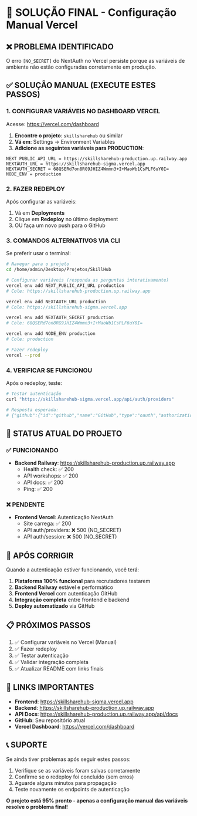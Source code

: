 # 🔧 SOLUÇÃO FINAL - Configuração Manual Vercel

## ❌ PROBLEMA IDENTIFICADO

O erro `[NO_SECRET]` do NextAuth no Vercel persiste porque as variáveis de ambiente não estão configuradas corretamente em produção.

## ✅ SOLUÇÃO MANUAL (EXECUTE ESTES PASSOS)

### 1. CONFIGURAR VARIÁVEIS NO DASHBOARD VERCEL

Acesse: https://vercel.com/dashboard

1. **Encontre o projeto**: `skillsharehub` ou similar
2. **Vá em**: Settings → Environment Variables
3. **Adicione as seguintes variáveis para PRODUCTION**:

```
NEXT_PUBLIC_API_URL = https://skillsharehub-production.up.railway.app
NEXTAUTH_URL = https://skillsharehub-sigma.vercel.app
NEXTAUTH_SECRET = 68QSERd7on8RG9JHIZ4Wmmn3+I+MaoWb1CsPLF6uY0I=
NODE_ENV = production
```

### 2. FAZER REDEPLOY

Após configurar as variáveis:

1. Vá em **Deployments**
2. Clique em **Redeploy** no último deployment
3. OU faça um novo push para o GitHub

### 3. COMANDOS ALTERNATIVOS VIA CLI

Se preferir usar o terminal:

```bash
# Navegar para o projeto
cd /home/admin/Desktop/Projetos/SkillHub

# Configurar variáveis (responda as perguntas interativamente)
vercel env add NEXT_PUBLIC_API_URL production
# Cole: https://skillsharehub-production.up.railway.app

vercel env add NEXTAUTH_URL production
# Cole: https://skillsharehub-sigma.vercel.app

vercel env add NEXTAUTH_SECRET production
# Cole: 68QSERd7on8RG9JHIZ4Wmmn3+I+MaoWb1CsPLF6uY0I=

vercel env add NODE_ENV production
# Cole: production

# Fazer redeploy
vercel --prod
```

### 4. VERIFICAR SE FUNCIONOU

Após o redeploy, teste:

```bash
# Testar autenticação
curl "https://skillsharehub-sigma.vercel.app/api/auth/providers"

# Resposta esperada:
# {"github":{"id":"github","name":"GitHub","type":"oauth","authorization":"https://github.com/login/oauth/authorize?scope=user%3Aemail",...}}
```

## 🎯 STATUS ATUAL DO PROJETO

### ✅ FUNCIONANDO

- **Backend Railway**: https://skillsharehub-production.up.railway.app
  - Health check: ✅ 200
  - API workshops: ✅ 200
  - API docs: ✅ 200
  - Ping: ✅ 200

### ❌ PENDENTE

- **Frontend Vercel**: Autenticação NextAuth
  - Site carrega: ✅ 200
  - API auth/providers: ❌ 500 (NO_SECRET)
  - API auth/session: ❌ 500 (NO_SECRET)

## 🚀 APÓS CORRIGIR

Quando a autenticação estiver funcionando, você terá:

1. **Plataforma 100% funcional** para recrutadores testarem
2. **Backend Railway** estável e performático
3. **Frontend Vercel** com autenticação GitHub
4. **Integração completa** entre frontend e backend
5. **Deploy automatizado** via GitHub

## 📋 PRÓXIMOS PASSOS

1. ✅ Configurar variáveis no Vercel (Manual)
2. ✅ Fazer redeploy
3. ✅ Testar autenticação
4. ✅ Validar integração completa
5. ✅ Atualizar README com links finais

## 🔗 LINKS IMPORTANTES

- **Frontend**: https://skillsharehub-sigma.vercel.app
- **Backend**: https://skillsharehub-production.up.railway.app
- **API Docs**: https://skillsharehub-production.up.railway.app/api/docs
- **GitHub**: Seu repositório atual
- **Vercel Dashboard**: https://vercel.com/dashboard

## 📞 SUPORTE

Se ainda tiver problemas após seguir estes passos:

1. Verifique se as variáveis foram salvas corretamente
2. Confirme se o redeploy foi concluído (sem erros)
3. Aguarde alguns minutos para propagação
4. Teste novamente os endpoints de autenticação

**O projeto está 95% pronto - apenas a configuração manual das variáveis resolve o problema final!**
